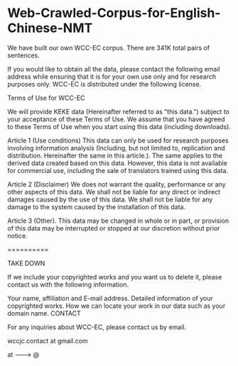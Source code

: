 # Web-Crawled-Corpus-for-English-Chinese-NMT

We have built our own WCC-EC corpus. There are 341K total pairs of sentences.

If you would like to obtain all the data, please contact the following email address while ensuring that it is for your own use only and for research purposes only.
WCC-EC is distributed under the following license.

Terms of Use for WCC-EC

We will provide KEKE data (Hereinafter referred to as "this data.") subject to your acceptance of these Terms of Use. We assume that you have agreed to these Terms of Use when you start using this data (including downloads).

Article 1 (Use conditions) This data can only be used for research purposes involving information analysis (Including, but not limited to, replication and distribution. Hereinafter the same in this article.). The same applies to the derived data created based on this data. However, this data is not available for commercial use, including the sale of translators trained using this data.

Article 2 (Disclaimer) We does not warrant the quality, performance or any other aspects of this data. We shall not be liable for any direct or indirect damages caused by the use of this data. We shall not be liable for any damage to the system caused by the installation of this data.

Article 3 (Other). This data may be changed in whole or in part, or provision of this data may be interrupted or stopped at our discretion without prior notice.

==========

TAKE DOWN

If we include your copyrighted works and you want us to delete it, please contact us with the following information.

Your name, affiliation and E-mail address.
Detailed information of your copyrighted works.
How we can locate your work in our data such as your domain name.
CONTACT

For any inquiries about WCC-EC, please contact us by email.

wccjc.contact at gmail.com

at ---> @
